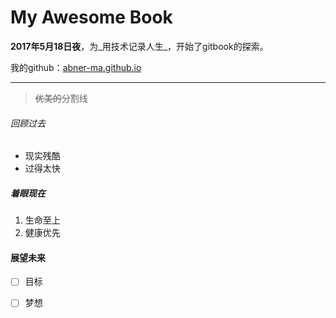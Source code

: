 # My Awesome Book

**2017年5月18日夜**，为_用技术记录人生_，开始了gitbook的探索。

我的github：[abner-ma.github.io](/abner-ma.github.io)

---

> ~~优美的~~分割线

###### 回顾过去

* 现实残酷
* 过得太快

##### 着眼现在

1. 生命至上
2. 健康优先

#### 展望未来

* [ ] 目标
* [ ] 梦想




